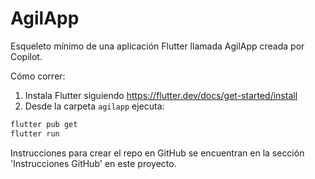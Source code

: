 # AgilApp

Esqueleto mínimo de una aplicación Flutter llamada AgilApp creada por Copilot.

Cómo correr:

1. Instala Flutter siguiendo https://flutter.dev/docs/get-started/install
2. Desde la carpeta `agilapp` ejecuta:

```bash
flutter pub get
flutter run
```

Instrucciones para crear el repo en GitHub se encuentran en la sección 'Instrucciones GitHub' en este proyecto.
